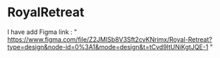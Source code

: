 # RoyalRetreat


I have add Figma link :
" https://www.figma.com/file/Z2JMISb8V3Sft2cvKNrimx/Royal-Retreat?type=design&node-id=0%3A1&mode=design&t=tCvd9ltUNiKgtJQE-1 "
